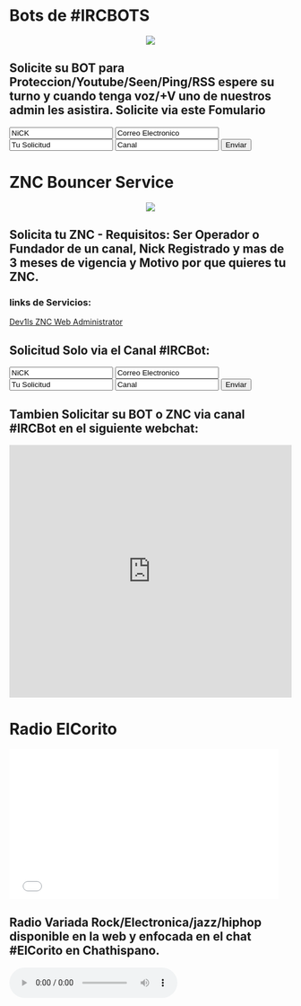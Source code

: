 # Bots de #IRCBOTS

<center><img src="http://2.bp.blogspot.com/-5Ih3NRs9ROA/VJI7TPwI_xI/AAAAAAAAALY/UHOUuJ-hafg/s1600/How%2Bto%2Binstall%2BEggdrop.png"></center>

                                
## Solicite su BOT para Proteccion/Youtube/Seen/Ping/RSS espere su turno y cuando tenga voz/+V uno de nuestros admin les asistira. Solicite via este Fomulario

<form action="https://formspree.io/info@ericbatista.com"
      method="POST">
    <input type="text" name="Nick" value="NiCK">
    <input type="email" name="Correo" value="Correo Electronico">    
    <input type="text" name="Solicitud" value="Tu Solicitud">
    <input type="text" name="Canal" value="Canal">
    <input type="submit" value="Enviar">
</form>



# ZNC Bouncer Service

<center><img src="http://www.clker.com/cliparts/5/1/b/d/11954315391526924611beastie_freebsd_daemon_r_02.svg.med.png"></center>

## Solicita tu ZNC - Requisitos: Ser Operador o Fundador de un canal, Nick Registrado y mas de 3 meses de vigencia y Motivo por que quieres tu ZNC.

### links de Servicios:
[Dev1ls ZNC Web Administrator](http://Dev1ls.hopto.org:31337)

## Solicitud Solo via el Canal #IRCBot:
				
<form action="https://formspree.io/info@ericbatista.com"
      method="POST">
    <input type="text" name="Nick del ZNC" value="NiCK">
    <input type="email" name="Correo" value="Correo Electronico">    
    <input type="text" name="Razon de uso" value="Tu Solicitud">
    <input type="text" name="Canal" value="Canal">
    <input type="submit" value="Enviar">
</form>

## Tambien Solicitar su BOT  o ZNC via canal #IRCBot en el siguiente webchat:

<iframe src="https://kiwiirc.com/client/irc.chathispano.com/?nick=znc|?&theme=basic#IRCBot" style="border:0; width:100%; height:450px;"></iframe>


          
# Radio ElCorito


<iframe src="//giphy.com/embed/3og0ItTQ85aWPAv32g" width="480" height="267" frameBorder="0" class="giphy-embed" allowFullScreen></iframe>


## Radio Variada Rock/Electronica/jazz/hiphop disponible en la web y enfocada en el chat #ElCorito en Chathispano.
  
<audio controls autoplay="autoplay"><source src="http://50.22.218.73:32388/;stream.mp3" type="audio/mp3">Your browser does not support the audio element.</audio>

